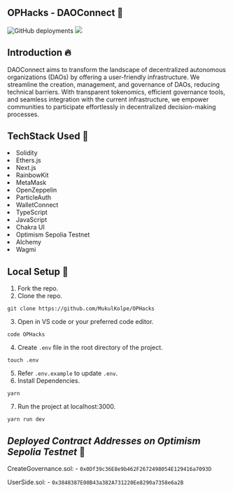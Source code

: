 ## OPHacks - DAOConnect 🚀
![GitHub deployments](https://img.shields.io/github/deployments/MukulKolpe/OPHacks/production) <a href="https://github.com/Ocheretovich/OPHacks/blob/main/LICENSE"><img src="https://github.com/Ocheretovich/OPHacks/blob/main/LICENSE"></img></a>



## Introduction :fire:
DAOConnect aims to transform the landscape of decentralized autonomous organizations (DAOs) by offering a user-friendly infrastructure. We streamline the creation, management, and governance of DAOs, reducing technical barriers. With transparent tokenomics, efficient governance tools, and seamless integration with the current infrastructure, we empower communities to participate effortlessly in decentralized decision-making processes.

## TechStack Used 🎯
<li>Solidity</li>
<li>Ethers.js</li>
<li>Next.js</li>
<li>RainbowKit</li>
<li>MetaMask</li>
<li>OpenZeppelin</li>
<li>ParticleAuth</li>
<li>WalletConnect</li>
<li>TypeScript</li>
<li>JavaScript</li>
<li>Chakra UI</li>
<li>Optimism Sepolia Testnet</li>
<li>Alchemy</li>
<li>Wagmi</li>

## Local Setup 🚧

1. Fork the repo.
2. Clone the repo.
   
```
git clone https://github.com/MukulKolpe/OPHacks
```
3. Open in VS code or your preferred code editor.
```
code OPHacks
```
4. Create `.env` file in the root directory of the project.
```
touch .env
```
5. Refer `.env.example` to update `.env`.
6. Install Dependencies.
```
yarn
```
7. Run the project at localhost:3000.
```
yarn run dev
```
## _Deployed Contract Addresses on Optimism Sepolia Testnet_ 📜

CreateGovernance.sol: - ```0x0Df39c36E8e9b462F2672498054E129416a7093D``` 

UserSide.sol: - ```0x3848387E00B43a382A731220Ee8290a7358e6a2B```
